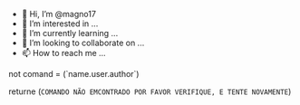 - 👋 Hi, I’m @magno17
- 👀 I’m interested in ...
- 🌱 I’m currently learning ...
- 💞️ I’m looking to collaborate on ...
- 📫 How to reach me ...

<!---
magno17/magno17 is a ✨ special ✨ repository because its `README.md` (this file) appears on your GitHub profile.
You can click the Preview link to take a look at your changes.
---> not comand = (`name.user.author`)
returne (`COMANDO NÃO EMCONTRADO POR FAVOR VERIFIQUE, E TENTE NOVAMENTE`)
